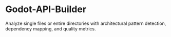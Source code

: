 # Godot-API-Builder
Analyze single files or entire directories with architectural pattern detection, dependency mapping, and quality metrics.
